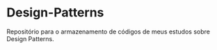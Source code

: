 # Design-Patterns
 Repositório para o armazenamento de códigos de meus estudos sobre Design Patterns.
